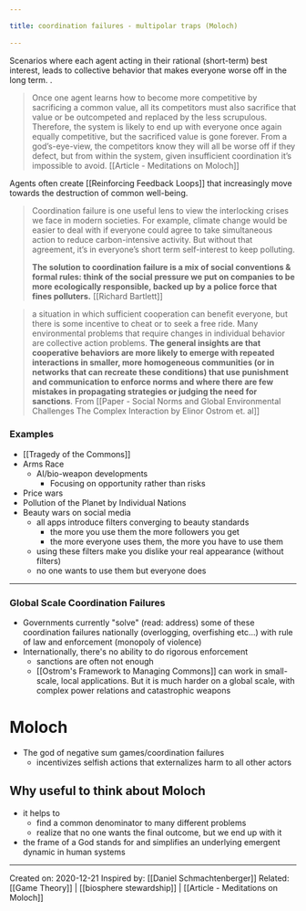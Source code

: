 ```yaml
---
title: coordination failures - multipolar traps (Moloch) 
---
```

Scenarios where each agent acting in their rational (short-term) best interest, leads to collective behavior that makes everyone worse off in the long term. .

> Once one agent learns how to become more competitive by sacrificing a common value, all its competitors must also sacrifice that value or be outcompeted and replaced by the less scrupulous. Therefore, the system is likely to end up with everyone once again equally competitive, but the sacrificed value is gone forever. From a god’s-eye-view, the competitors know they will all be worse off if they defect, but from within the system, given insufficient coordination it’s impossible to avoid. [[Article - Meditations on Moloch]]

Agents often create [[Reinforcing Feedback Loops]] that increasingly move towards the destruction of common well-being.

> Coordination failure is one useful lens to view the interlocking crises we face in modern societies. For example, climate change would be easier to deal with if everyone could agree to take simultaneous action to reduce carbon-intensive activity. But without that agreement, it’s in everyone’s short term self-interest to keep polluting.
> 
> **The solution to coordination failure is a mix of social conventions & formal rules: think of the social pressure we put on companies to be more ecologically responsible, backed up by a police force that fines polluters.** [[Richard Bartlett]]


> a situation in which sufficient cooperation can benefit everyone, but there is some incentive to cheat or to seek a free ride. Many environmental problems that require changes in individual behavior are collective action problems. **The general insights are that cooperative behaviors are more likely to emerge with repeated interactions in smaller, more homogeneous communities (or in networks that can recreate these conditions) that use punishment and communication to enforce norms and where there are few mistakes in propagating strategies or judging the need for sanctions**. From [[Paper - Social Norms and Global Environmental Challenges The Complex Interaction by Elinor Ostrom et. al]]

### Examples
- [[Tragedy of the Commons]]
- Arms Race
	- AI/bio-weapon developments
		- Focusing on opportunity rather than risks
- Price wars
- Pollution of the Planet by Individual Nations
- Beauty wars on social media
	- all apps introduce filters converging to beauty standards
		- the more you use them the more followers you get
		- the more everyone uses them, the more you have to use them
	- using these filters make you dislike your real appearance (without filters)
	- no one wants to use them but everyone does
-------------------
### Global Scale Coordination Failures
- Governments currently "solve" (read: address) some of these coordination failures nationally (overlogging, overfishing etc...) with rule of law and enforcement (monopoly of violence)
- Internationally, there's no ability to do rigorous enforcement
	- sanctions are often not enough
	- [[Ostrom's Framework to Managing Commons]] can work in small-scale, local applications. But it is much harder on a global scale, with complex power relations and catastrophic weapons

# Moloch
- The god of negative sum games/coordination failures
	- incentivizes selfish actions that externalizes harm to all other actors

## Why useful to think about Moloch
- it helps to
	- find a common denominator to many different problems
	- realize that no one wants the final outcome, but we end up with it
- the frame of a God stands for and simplifies an underlying emergent dynamic in human systems


---
Created on: 2020-12-21
Inspired by: [[Daniel Schmachtenberger]]
Related: [[Game Theory]] | [[biosphere stewardship]] | [[Article - Meditations on Moloch]]
